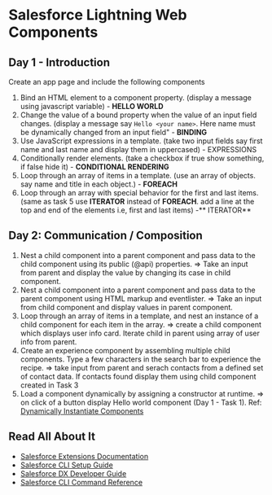 # Salesforce Lightning Web Components
## Day 1 - Introduction
Create an app page and include the following components
1. Bind an HTML element to a component property. (display a message using javascript variable) - **HELLO WORLD**
2. Change the value of a bound property when the value of an input field changes. (display a message say `Hello <your name>`. Here name must be dynamically changed from an input field" - **BINDING**
3. Use JavaScript expressions in a template. (take two input fields say first name and last name and display them in uppercased) - EXPRESSIONS
4. Conditionally render elements. (take a checkbox if true show something, if false hide it) - **CONDITIONAL RENDERING**
5. Loop through an array of items in a template. (use an array of objects. say name and title in each object.) - **FOREACH**
6. Loop through an array with special behavior for the first and last items. (same as task 5 use **ITERATOR** instead of **FOREACH**. add a line at the top and end of the elements i.e, first and last items) -** ITERATOR**

## Day 2: Communication / Composition
1. Nest a child component into a parent component and pass data to the child component using its public (@api) properties. => Take an input from parent and display the value by changing its case in child component.
2. Nest a child component into a parent component and pass data to the parent component using HTML markup and eventlister. => Take an input from child component and display values in parent component.
3. Loop through an array of items in a template, and nest an instance of a child component for each item in the array. => create a child component which displays user info card. Iterate child in parent using array of user info from parent.
4. Create an experience component by assembling multiple child components. Type a few characters in the search bar to experience the recipe. => take input from parent and serach contacts from a defined set of contact data. If contacts found display them using child component created in Task 3
5. Load a component dynamically by assigning a constructor at runtime. => on click of a button display Hello world component (Day 1 - Task 1). Ref: [Dynamically Instantiate Components](https://developer.salesforce.com/docs/platform/lwc/guide/js-dynamic-components.html)

## Read All About It

- [Salesforce Extensions Documentation](https://developer.salesforce.com/tools/vscode/)
- [Salesforce CLI Setup Guide](https://developer.salesforce.com/docs/atlas.en-us.sfdx_setup.meta/sfdx_setup/sfdx_setup_intro.htm)
- [Salesforce DX Developer Guide](https://developer.salesforce.com/docs/atlas.en-us.sfdx_dev.meta/sfdx_dev/sfdx_dev_intro.htm)
- [Salesforce CLI Command Reference](https://developer.salesforce.com/docs/atlas.en-us.sfdx_cli_reference.meta/sfdx_cli_reference/cli_reference.htm)
